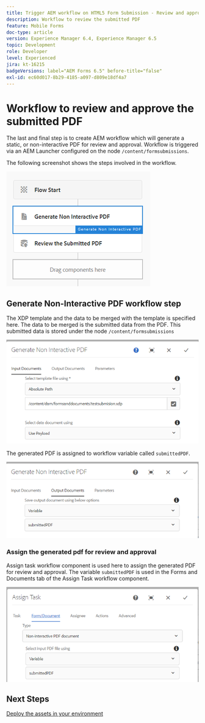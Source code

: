 ```yaml
---
title: Trigger AEM workflow on HTML5 Form Submission - Review and approve PDF
description: Workflow to review the submitted PDF
feature: Mobile Forms
doc-type: article
version: Experience Manager 6.4, Experience Manager 6.5
topic: Development
role: Developer
level: Experienced
jira: kt-16215
badgeVersions: label="AEM Forms 6.5" before-title="false"
exl-id: ec60d017-8b29-4185-a097-d809e18df4a7
---
```

# Workflow to review and approve the submitted PDF

The last and final step is to create AEM workflow which will generate a static, or non-interactive PDF for review and approval. Workflow is triggered via an AEM Launcher configured on the node `/content/formsubmissions`.

The following screenshot shows the steps involved in the workflow.

![workflow](assets/workflow.PNG)

## Generate Non-Interactive PDF workflow step

The XDP template and the data to be merged with the template is specified here. The data to be merged is the submitted data from the PDF. This submitted data is stored under the node ```/content/formsubmissions```

![workflow](assets/generate-pdf1.PNG)

The generated PDF is assigned to workflow variable called `submittedPDF`.

![workflow](assets/generate-pdf2.PNG)

### Assign the generated pdf for review and approval

Assign task workflow component is used here to assign the generated PDF for review and approval. The variable `submittedPDF` is used in the Forms and Documents tab of the Assign Task workflow component.

![workflow](assets/assign-task.PNG)


## Next Steps

[Deploy the assets in your environment](./deploy-assets.md)
